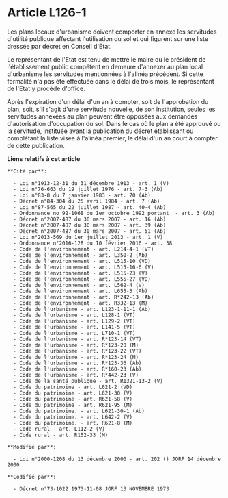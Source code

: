 # Article L126-1

Les plans locaux d'urbanisme doivent comporter en annexe les servitudes d'utilité publique affectant l'utilisation du sol et
qui figurent sur une liste dressée par décret en Conseil d'Etat.

Le représentant de l'Etat est tenu de mettre le maire ou le président de l'établissement public compétent en demeure
d'annexer au plan local d'urbanisme les servitudes mentionnées à l'alinéa précédent. Si cette formalité n'a pas été effectuée
dans le délai de trois mois, le représentant de l'Etat y procède d'office.

Après l'expiration d'un délai d'un an à compter, soit de l'approbation du plan, soit, s'il s'agit d'une servitude nouvelle,
de son institution, seules les servitudes annexées au plan peuvent être opposées aux demandes d'autorisation d'occupation du
sol. Dans le cas où le plan a été approuvé ou la servitude, instituée avant la publication du décret établissant ou
complétant la liste visée à l'alinéa premier, le délai d'un an court à compter de cette publication.

**Liens relatifs à cet article**

	**Cité par**:

	  - Loi n°1913-12-31 du 31 décembre 1913 - art. 1 (V)
	  - Loi n°76-663 du 19 juillet 1976 - art. 7-3 (Ab)
	  - Loi n°83-8 du 7 janvier 1983 - art. 70 (Ab)
	  - Décret n°84-304 du 25 avril 1984 - art. 7 (Ab)
	  - Loi n°87-565 du 22 juillet 1987 - art. 40-4 (Ab)
	  - Ordonnance no 92-1068 du 1er octobre 1992 portant  - art. 3 (Ab)
	  - Décret n°2007-487 du 30 mars 2007 - art. 16 (Ab)
	  - Décret n°2007-487 du 30 mars 2007 - art. 39 (Ab)
	  - Décret n°2007-487 du 30 mars 2007 - art. 51 (Ab)
	  - Loi n°2013-569 du 1er juillet 2013 - art. 1 (V)
	  - Ordonnance n°2016-128 du 10 février 2016 - art. 38
	  - Code de l'environnement - art. L214-4-1 (VT)
	  - Code de l'environnement - art. L350-2 (Ab)
	  - Code de l'environnement - art. L515-10 (VD)
	  - Code de l'environnement - art. L515-16-6 (V)
	  - Code de l'environnement - art. L515-23 (V)
	  - Code de l'environnement - art. L555-27 (VD)
	  - Code de l'environnement - art. L562-4 (V)
	  - Code de l'environnement - art. L655-3 (Ab)
	  - Code de l'environnement - art. R*242-13 (Ab)
	  - Code de l'environnement - art. R332-13 (M)
	  - Code de l'urbanisme - art. L123-1-11-1 (Ab)
	  - Code de l'urbanisme - art. L128-1 (VT)
	  - Code de l'urbanisme - art. L129-2 (VT)
	  - Code de l'urbanisme - art. L141-5 (VT)
	  - Code de l'urbanisme - art. L710-1 (VT)
	  - Code de l'urbanisme - art. R*123-14 (VT)
	  - Code de l'urbanisme - art. R*123-20 (M)
	  - Code de l'urbanisme - art. R*123-22 (VT)
	  - Code de l'urbanisme - art. R*123-24 (M)
	  - Code de l'urbanisme - art. R*123-36 (Ab)
	  - Code de l'urbanisme - art. R*160-23 (Ab)
	  - Code de l'urbanisme - art. R*442-23 (V)
	  - Code de la santé publique - art. R1321-13-2 (V)
	  - Code du patrimoine - art. L621-2 (VD)
	  - Code du patrimoine - art. L621-30 (V)
	  - Code du patrimoine - art. R621-58 (V)
	  - Code du patrimoine - art. R621-95 (M)
	  - Code du patrimoine. - art. L621-30-1 (Ab)
	  - Code du patrimoine. - art. L642-2 (V)
	  - Code du patrimoine. - art. R621-8 (M)
	  - Code rural - art. L112-2 (V)
	  - Code rural - art. R152-33 (M)

	**Modifié par**:

	  - Loi n°2000-1208 du 13 décembre 2000 - art. 202 () JORF 14 décembre 2000

	**Codifié par**:

	  - Décret n°73-1022 1973-11-08 JORF 13 NOVEMBRE 1973
